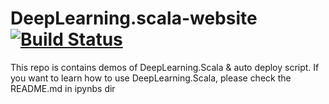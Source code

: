 # DeepLearning.scala-website [![Build Status](https://travis-ci.org/ThoughtWorksInc/DeepLearning.scala-website.svg?branch=master)](https://travis-ci.org/ThoughtWorksInc/DeepLearning.scala-website)

This repo is contains demos of DeepLearning.Scala & auto deploy script. If you want to learn how to use DeepLearning.Scala, please check the README.md in ipynbs dir
